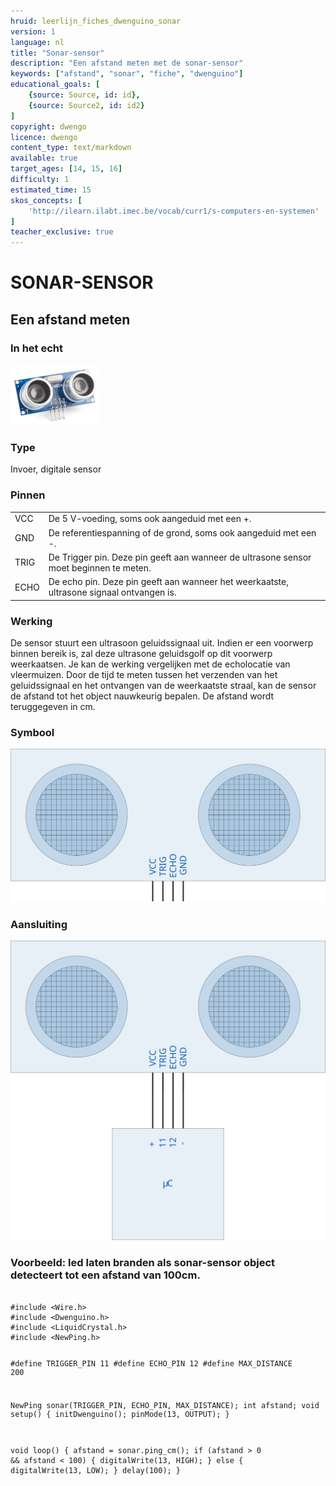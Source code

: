 ```yaml
---
hruid: leerlijn_fiches_dwenguino_sonar
version: 1
language: nl
title: "Sonar-sensor"
description: "Een afstand meten met de sonar-sensor"
keywords: ["afstand", "sonar", "fiche", "dwenguino"]
educational_goals: [
    {source: Source, id: id}, 
    {source: Source2, id: id2}
]
copyright: dwengo
licence: dwengo
content_type: text/markdown
available: true
target_ages: [14, 15, 16]
difficulty: 1
estimated_time: 15
skos_concepts: [
    'http://ilearn.ilabt.imec.be/vocab/curr1/s-computers-en-systemen'
]
teacher_exclusive: true
---
```


<div class="dwengo_content fiche">
    <h1 class="title">SONAR-SENSOR</h1>
    <h2 class="subtitle">Een afstand meten</h2>
    <div class="items">
        <div class="info_item item">
            <h3 class="info_item_title">In het echt</h3>
            <p class="info_item_content">
                <img src="img/sonar.png" alt="Een afbeelding van de sonar-sensor." title="Een afbeelding van de sonar-sensor."></img>
            </p>
        </div>
        <div class="info_item item">
            <h3 class="info_item_title">Type</h3>
            <p class="info_item_content">
                Invoer, digitale sensor 
            </p>
        </div>
        <div class="info_item item">
            <h3 class="info_item_title">Pinnen</h3>
            <p class="info_item_content">
                <table>
                    <tr><td>VCC</td><td>De 5 V-voeding, soms ook aangeduid met een +.</td></tr>
                    <tr><td>GND</td><td>De referentiespanning of de grond, soms ook aangeduid met een -.</td></tr>
                    <tr><td>TRIG</td><td>De Trigger pin. Deze pin geeft aan wanneer de ultrasone sensor moet beginnen te meten. </td></tr>
                    <tr><td>ECHO</td><td>De echo pin. Deze pin geeft aan wanneer het weerkaatste, ultrasone signaal ontvangen is.</td></tr>
                </table>
            </p>
        </div>
        <div class="info_item item">
            <h3 class="info_item_title">Werking</h3>
            <p class="info_item_content">
                De sensor stuurt een ultrasoon geluidssignaal uit. Indien er een voorwerp binnen bereik is, zal deze ultrasone geluidsgolf op dit voorwerp weerkaatsen. Je kan de werking vergelijken met de echolocatie van vleermuizen. Door de tijd te meten tussen het verzenden van het geluidssignaal en het ontvangen van de weerkaatste straal, kan de sensor de afstand tot het object nauwkeurig bepalen. De afstand wordt teruggegeven in cm.
            </p>
        </div>
        <div class="info_item item">
            <h3 class="info_item_title">Symbool</h3>
            <p class="info_item_content">
                <img src="img/icon.svg" title="LED symbool">
            </p>
        </div>
        <div class="info_item item">
            <h3 class="info_item_title">Aansluiting</h3>
            <p class="info_item_content">
                <img src="img/connection.svg" title="LED aansluiting" >
            </p>
        </div>
        <div class="example_item item">
            <h3 class="example_item_title">Voorbeeld: led laten branden als sonar-sensor object detecteert tot een afstand van 100cm.</h3>
            <p class="example_item_content">
                <pre><code class="language-arduino">
#include &lt;Wire.h&gt;
#include &lt;Dwenguino.h&gt;
#include &lt;LiquidCrystal.h&gt;
#include &lt;NewPing.h&gt;

#define TRIGGER_PIN 11
#define ECHO_PIN 12
#define MAX_DISTANCE 200

NewPing sonar(TRIGGER_PIN, ECHO_PIN, MAX_DISTANCE);
int afstand;
void setup()
{
    initDwenguino();
    pinMode(13, OUTPUT);
}

void loop()
{
    afstand = sonar.ping_cm();
    if (afstand > 0 && afstand < 100) {
        digitalWrite(13, HIGH);
    } else {
        digitalWrite(13, LOW);
    }
    delay(100);
}
                </code></pre> 
            </p>
        </div>
    </div>
</div>



